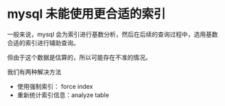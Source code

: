 # mysql 未能使用更合适的索引

一般来说，mysql 会为索引进行基数分析，然后在后续的查询过程中，选用基数合适的索引进行辅助查询。

但由于这个数据是估算的，所以可能存在不准的情况。

我们有两种解决方法
- 使用强制索引： force index
- 重新统计索引信息：analyze table